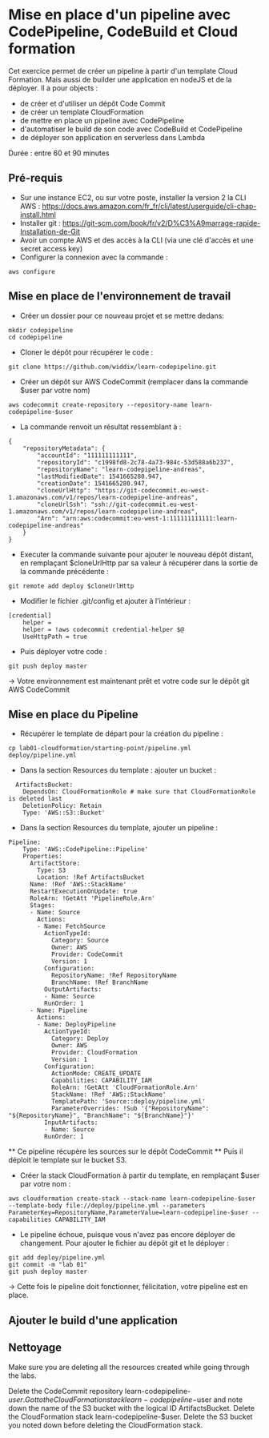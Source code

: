 # Mise en place d'un pipeline avec CodePipeline, CodeBuild et Cloud formation

Cet exercice permet de créer un pipeline à partir d'un template Cloud Formation. Mais aussi de builder une application en nodeJS et de la déployer.
Il a pour objects :
* de créer et d'utiliser un dépôt Code Commit
* de créer un template CloudFormation
* de mettre en place un pipeline avec CodePipeline
* d'automatiser le build de son code avec CodeBuild et CodePipeline
* de déployer son application en serverless dans Lambda 

Durée : entre 60 et 90 minutes

## Pré-requis
* Sur une instance EC2, ou sur votre poste, installer la version 2 la CLI AWS : 
https://docs.aws.amazon.com/fr_fr/cli/latest/userguide/cli-chap-install.html
* Installer git :
https://git-scm.com/book/fr/v2/D%C3%A9marrage-rapide-Installation-de-Git
* Avoir un compte AWS et des accès à la CLI (via une clé d'accès et une secret access key)
* Configurer la connexion avec la commande :
```
aws configure
```

## Mise en place de l'environnement de travail 
* Créer un dossier pour ce nouveau projet et se mettre dedans:
```
mkdir codepipeline
cd codepipeline
```
* Cloner le dépôt pour récupérer le code :
```
git clone https://github.com/widdix/learn-codepipeline.git
```
* Créer un dépôt sur AWS CodeCommit (remplacer dans la commande $user par votre nom)
```
aws codecommit create-repository --repository-name learn-codepipeline-$user
```
* La commande renvoit un résultat ressemblant à : 
```
{
    "repositoryMetadata": {
        "accountId": "111111111111",
        "repositoryId": "c1998fd8-2c78-4a73-984c-53d588a6b237",
        "repositoryName": "learn-codepipeline-andreas",
        "lastModifiedDate": 1541665280.947,
        "creationDate": 1541665280.947,
        "cloneUrlHttp": "https://git-codecommit.eu-west-1.amazonaws.com/v1/repos/learn-codepipeline-andreas",
        "cloneUrlSsh": "ssh://git-codecommit.eu-west-1.amazonaws.com/v1/repos/learn-codepipeline-andreas",
        "Arn": "arn:aws:codecommit:eu-west-1:111111111111:learn-codepipeline-andreas"
    }
}
```
* Executer la commande suivante pour ajouter le nouveau dépôt distant, en remplaçant $cloneUrlHttp par sa valeur à récupérer dans la sortie de la commande précédente :
```
git remote add deploy $cloneUrlHttp
```
* Modifier le fichier .git/config et ajouter à l'intérieur :
```
[credential]
    helper =
    helper = !aws codecommit credential-helper $@
    UseHttpPath = true
```
* Puis déployer votre code :
```
git push deploy master
```
-> Votre environnement est maintenant prêt et votre code sur le dépôt git AWS CodeCommit

## Mise en place du Pipeline
* Récupérer le template de départ pour la création du pipeline :
```
cp lab01-cloudformation/starting-point/pipeline.yml deploy/pipeline.yml
```
* Dans la section Resources du template : ajouter un bucket :
```
  ArtifactsBucket:
    DependsOn: CloudFormationRole # make sure that CloudFormationRole is deleted last
    DeletionPolicy: Retain
    Type: 'AWS::S3::Bucket'
```
* Dans la section Resources du template, ajouter un pipeline :
```
Pipeline:
    Type: 'AWS::CodePipeline::Pipeline'
    Properties:
      ArtifactStore:
        Type: S3
        Location: !Ref ArtifactsBucket
      Name: !Ref 'AWS::StackName'
      RestartExecutionOnUpdate: true
      RoleArn: !GetAtt 'PipelineRole.Arn'
      Stages:
      - Name: Source
        Actions:
        - Name: FetchSource
          ActionTypeId:
            Category: Source
            Owner: AWS
            Provider: CodeCommit
            Version: 1
          Configuration:
            RepositoryName: !Ref RepositoryName
            BranchName: !Ref BranchName
          OutputArtifacts:
          - Name: Source
          RunOrder: 1
      - Name: Pipeline
        Actions:
        - Name: DeployPipeline
          ActionTypeId:
            Category: Deploy
            Owner: AWS
            Provider: CloudFormation
            Version: 1
          Configuration:
            ActionMode: CREATE_UPDATE
            Capabilities: CAPABILITY_IAM
            RoleArn: !GetAtt 'CloudFormationRole.Arn'
            StackName: !Ref 'AWS::StackName'
            TemplatePath: 'Source::deploy/pipeline.yml'
            ParameterOverrides: !Sub '{"RepositoryName": "${RepositoryName}", "BranchName": "${BranchName}"}'
          InputArtifacts:
          - Name: Source
          RunOrder: 1
```
** Ce pipeline récupère les sources sur le dépôt CodeCommit 
** Puis il déploit le template sur le bucket S3.
* Créer la stack CloudFormation à partir du template, en remplaçant $user par votre nom :
```
aws cloudformation create-stack --stack-name learn-codepipeline-$user --template-body file://deploy/pipeline.yml --parameters ParameterKey=RepositoryName,ParameterValue=learn-codepipeline-$user --capabilities CAPABILITY_IAM
```
* Le pipeline échoue, puisque vous n'avez pas encore déployer de changement. Pour ajouter le fichier au dépôt git et le déployer :
```
git add deploy/pipeline.yml
git commit -m "lab 01"
git push deploy master
```
-> Cette fois le pipeline doit fonctionner, félicitation, votre pipeline est en place.

## Ajouter le build d'une application 



## Nettoyage
Make sure you are deleting all the resources created while going through the labs.

Delete the CodeCommit repository learn-codepipeline-$user.
Got to the CloudFormation stack learn-codepipeline-$user and note down the name of the S3 bucket with the logical ID ArtifactsBucket.
Delete the CloudFormation stack learn-codepipeline-$user.
Delete the S3 bucket you noted down before deleting the CloudFormation stack.

